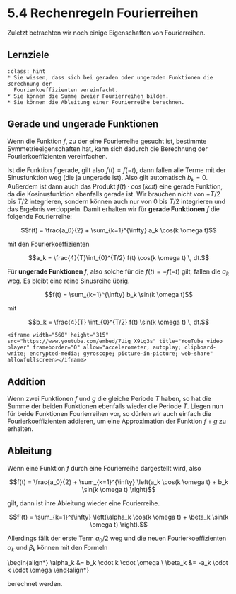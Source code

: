 # 5.4 Rechenregeln Fourierreihen

Zuletzt betrachten wir noch einige Eigenschaften von Fourierreihen.

## Lernziele

```{admonition} Lernziele
:class: hint
* Sie wissen, dass sich bei geraden oder ungeraden Funktionen die Berechnung der
  Fourierkoeffizienten vereinfacht.
* Sie können die Summe zweier Fourierreihen bilden.
* Sie können die Ableitung einer Fourierreihe berechnen.
```

## Gerade und ungerade Funktionen

Wenn die Funktion $f$, zu der eine Fourierreihe gesucht ist, bestimmte
Symmetrieeigenschaften hat, kann sich dadurch die Berechnung der
Fourierkoeffizienten vereinfachen.

Ist die Funktion $f$ gerade, gilt also $f(t) = f(-t)$, dann fallen alle Terme
mit der Sinusfunktion weg (die ja ungerade ist). Also gilt automatisch $b_k =
0$. Außerdem ist dann auch das Produkt $f(t)\cdot \cos(k \omega t)$ eine gerade
Funktion, da die Kosinusfunktion ebenfalls gerade ist. Wir brauchen nicht von
$-T/2$ bis $T/2$ integrieren, sondern können auch nur von $0$ bis $T/2$
integrieren und das Ergebnis verdoppeln. Damit erhalten wir für **gerade
Funktionen** $f$ die folgende Fourierreihe:

$$f(t) = \frac{a_0}{2} + \sum_{k=1}^{\infty} a_k \cos(k \omega t)$$

mit den Fourierkoeffizienten 

$$a_k = \frac{4}{T}\int_{0}^{T/2} f(t) \cos(k \omega t) \, dt.$$

Für **ungerade Funktionen** $f$, also solche für die $f(t) = -f(-t)$ gilt,
fallen die $a_k$ weg. Es bleibt eine reine Sinusreihe übrig.

$$f(t) = \sum_{k=1}^{\infty} b_k \sin(k \omega t)$$

mit 

$$b_k = \frac{4}{T} \int_{0}^{T/2} f(t) \sin(k \omega t) \, dt.$$

```{dropdown} Vide "Fourierreihe: gerade/ungerade" von Daniel Jung
<iframe width="560" height="315" src="https://www.youtube.com/embed/7Uig_X9Lg3s" title="YouTube video player" frameborder="0" allow="accelerometer; autoplay; clipboard-write; encrypted-media; gyroscope; picture-in-picture; web-share" allowfullscreen></iframe>
```

## Addition

Wenn zwei Funktionen $f$ und $g$ die gleiche Periode $T$ haben, so hat die Summe
der beiden Funktionen ebenfalls wieder die Periode $T$. Liegen nun für beide
Funktionen Fourierreihen vor, so dürfen wir auch einfach die
Fourierkoeffizienten addieren, um eine Approximation der Funktion $f+g$ zu
erhalten. 

## Ableitung

Wenn eine Funktion $f$ durch eine Fourierreihe dargestellt wird, also

$$f(t) = \frac{a_0}{2} + \sum_{k=1}^{\infty} \left(a_k \cos(k \omega t) + b_k
\sin(k \omega t) \right)$$

gilt, dann ist ihre Ableitung wieder eine Fourierreihe.

$$f'(t) = \sum_{k=1}^{\infty} \left(\alpha_k \cos(k \omega t) + \beta_k
\sin(k \omega t) \right).$$

Allerdings fällt der erste Term $a_0/2$ weg und die neuen Fourierkoeffizienten
$\alpha_k$ und $\beta_k$ können mit den Formeln

\begin{align*}
\alpha_k &= b_k \cdot k \cdot \omega \\
\beta_k  &= -a_k \cdot k \cdot \omega
\end{align*}

berechnet werden.